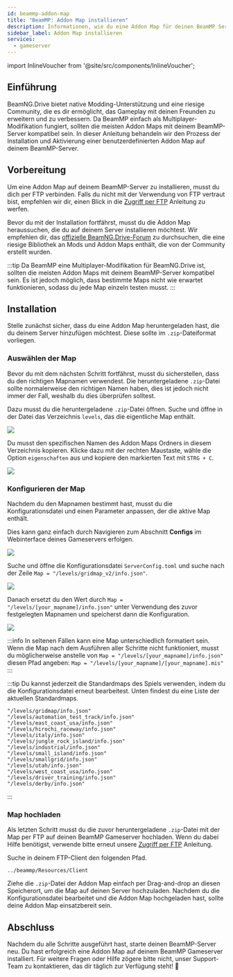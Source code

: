 ```yaml
---
id: beammp-addon-map
title: "BeamMP: Addon Map installieren"
description: Informationen, wie du eine Addon Map für deinen BeamMP Server von ZAP-Hosting installieren kannst - ZAP-Hosting.com Dokumentation
sidebar_label: Addon Map installieren
services:
  - gameserver
---
```


import InlineVoucher from '@site/src/components/InlineVoucher';

## Einführung

BeamNG.Drive bietet native Modding-Unterstützung und eine riesige Community, die es dir ermöglicht, das Gameplay mit deinen Freunden zu erweitern und zu verbessern. Da BeamMP einfach als Multiplayer-Modifikation fungiert, sollten die meisten Addon Maps mit deinem BeamMP-Server kompatibel sein. In dieser Anleitung behandeln wir den Prozess der Installation und Aktivierung einer benutzerdefinierten Addon Map auf deinem BeamMP-Server.

<InlineVoucher />

## Vorbereitung

Um eine Addon Map auf deinem BeamMP-Server zu installieren, musst du dich per FTP verbinden. Falls du nicht mit der Verwendung von FTP vertraut bist, empfehlen wir dir, einen Blick in die [Zugriff per FTP](gameserver-ftpaccess.md) Anleitung zu werfen.

Bevor du mit der Installation fortfährst, musst du die Addon Map heraussuchen, die du auf deinem Server installieren möchtest. Wir empfehlen dir, das [offizielle BeamNG.Drive-Forum](https://www.beamng.com/resources/categories/terrains-levels-maps.9/) zu durchsuchen, die eine riesige Bibliothek an Mods und Addon Maps enthält, die von der Community erstellt wurden.

:::tip
Da BeamMP eine Multiplayer-Modifikation für BeamNG.Drive ist, sollten die meisten Addon Maps mit deinem BeamMP-Server kompatibel sein. Es ist jedoch möglich, dass bestimmte Maps nicht wie erwartet funktionieren, sodass du jede Map einzeln testen musst.
:::

## Installation

Stelle zunächst sicher, dass du eine Addon Map heruntergeladen hast, die du deinem Server hinzufügen möchtest. Diese sollte im `.zip`-Dateiformat vorliegen.

### Auswählen der Map

Bevor du mit dem nächsten Schritt fortfährst, musst du sicherstellen, dass du den richtigen Mapnamen verwendest. Die heruntergeladene `.zip`-Datei sollte normalerweise den richtigen Namen haben, dies ist jedoch nicht immer der Fall, weshalb du dies überprüfen solltest.

Dazu musst du die heruntergeladene `.zip`-Datei öffnen. Suche und öffne in der Datei das Verzeichnis `levels`, das die eigentliche Map enthält.

![](https://screensaver01.zap-hosting.com/index.php/s/8cGobQaKBJmexwK/preview)

Du musst den spezifischen Namen des Addon Maps Ordners in diesem Verzeichnis kopieren. Klicke dazu mit der rechten Maustaste, wähle die Option `eigenschaften` aus und kopiere den markierten Text mit `STRG + C`.

![](https://screensaver01.zap-hosting.com/index.php/s/D4AnY5zbfHMgMwR/preview)

### Konfigurieren der Map

Nachdem du den Mapnamen bestimmt hast, musst du die Konfigurationsdatei und einen Parameter anpassen, der die aktive Map enthält.

Dies kann ganz einfach durch Navigieren zum Abschnitt **Configs** im Webinterface deines Gameservers erfolgen.

![](https://screensaver01.zap-hosting.com/index.php/s/QnQHKiaG6oia3qJ/preview)

Suche und öffne die Konfigurationsdatei `ServerConfig.toml` und suche nach der Zeile `Map = "/levels/gridmap_v2/info.json"`.

![](https://screensaver01.zap-hosting.com/index.php/s/PiatDsnqPpoiZr4/preview)

Danach ersetzt du den Wert durch `Map = "/levels/[your_mapname]/info.json"` unter Verwendung des zuvor festgelegten Mapnamen und speicherst dann die Konfiguration.

![](https://screensaver01.zap-hosting.com/index.php/s/kFgGEKgrXTQsqYZ/preview)

:::info
In seltenen Fällen kann eine Map unterschiedlich formatiert sein. Wenn die Map nach dem Ausführen aller Schritte nicht funktioniert, musst du möglicherweise anstelle von `Map = "/levels/[your_mapname]/info.json"` diesen Pfad angeben: `Map = "/levels/[your_mapname]/[your_mapname].mis"`
:::

:::tip
Du kannst jederzeit die Standardmaps des Spiels verwenden, indem du die Konfigurationsdatei erneut bearbeitest. Unten findest du eine Liste der aktuellen Standardmaps.
```
"/levels/gridmap/info.json"
"/levels/automation_test_track/info.json"
"/levels/east_coast_usa/info.json"
"/levels/hirochi_raceway/info.json"
"/levels/italy/info.json"
"/levels/jungle_rock_island/info.json"
"/levels/industrial/info.json"
"/levels/small_island/info.json"
"/levels/smallgrid/info.json"
"/levels/utah/info.json"
"/levels/west_coast_usa/info.json"
"/levels/driver_training/info.json"
"/levels/derby/info.json"
```
:::

### Map hochladen

Als letzten Schritt musst du die zuvor heruntergeladene `.zip`-Datei mit der Map per FTP auf deinen BeamMP Gameserver hochladen. Wenn du dabei Hilfe benötigst, verwende bitte erneut unsere [Zugriff per FTP](gameserver-ftpaccess.md) Anleitung.

Suche in deinem FTP-Client den folgenden Pfad.
```
../beammp/Resources/Client
```

Ziehe die `.zip`-Datei der Addon Map einfach per Drag-and-drop an diesen Speicherort, um die Map auf deinen Server hochzuladen. Nachdem du die Konfigurationsdatei bearbeitet und die Addon Map hochgeladen hast, sollte deine Addon Map einsatzbereit sein.

## Abschluss

Nachdem du alle Schritte ausgeführt hast, starte deinen BeamMP-Server neu. Du hast erfolgreich eine Addon Map auf deinem BeamMP Gameserver installiert. Für weitere Fragen oder Hilfe zögere bitte nicht, unser Support-Team zu kontaktieren, das dir täglich zur Verfügung steht! 🙂

